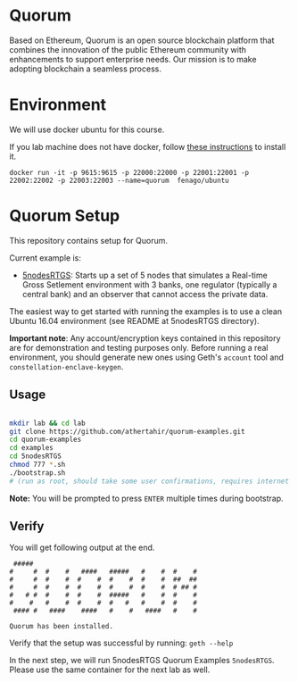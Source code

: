 # Quorum 

Based on Ethereum, Quorum is an open source blockchain platform that combines the innovation of the public Ethereum community with enhancements to support enterprise needs. Our mission is to make adopting blockchain a seamless process.

# Environment
We will use docker ubuntu for this course.

If you lab machine does not have docker, follow [these instructions](https://www.digitalocean.com/community/tutorials/how-to-install-and-use-docker-on-ubuntu-16-04)
to install it.

`docker run -it -p 9615:9615 -p 22000:22000 -p 22001:22001 -p 22002:22002 -p 22003:22003 --name=quorum  fenago/ubuntu`

# Quorum Setup

This repository contains setup for Quorum.

Current example is:
* [5nodesRTGS](https://github.com/bacen/quorum-examples/tree/master/examples/5nodesRTGS): Starts up a set of 5 nodes that simulates a Real-time Gross Setlement environment with 3 banks, one regulator (typically a central bank) and an observer that cannot access the private data. 

The easiest way to get started with running the examples is to use a clean Ubuntu 16.04 environment (see README at 5nodesRTGS directory).

**Important note**: Any account/encryption keys contained in this repository are for
demonstration and testing purposes only. Before running a real environment, you should
generate new ones using Geth's `account` tool and `constellation-enclave-keygen`.

## Usage
```sh

mkdir lab && cd lab
git clone https://github.com/athertahir/quorum-examples.git
cd quorum-examples
cd examples
cd 5nodesRTGS
chmod 777 *.sh
./bootstrap.sh
# (run as root, should take some user confirmations, requires internet connection)
```

**Note:** You will be prompted to press `ENTER` multiple times during bootstrap.

## Verify

You will get following output at the end.

```
 #####
#     #  #    #   ####   #####   #    #  #    #
#     #  #    #  #    #  #    #  #    #  ##  ##
#     #  #    #  #    #  #    #  #    #  # ## #
#   # #  #    #  #    #  #####   #    #  #    #
#    #   #    #  #    #  #   #   #    #  #    #
 #### #   ####    ####   #    #   ####   #    #

Quorum has been installed.
```

Verify that the setup was successful by running: `geth --help`

In the next step, we will run 5nodesRTGS Quorum Examples `5nodesRTGS`. Please use the same container for the next lab as well.
